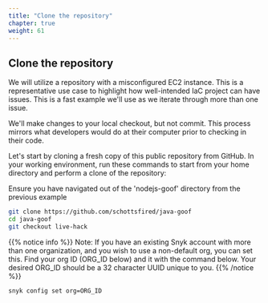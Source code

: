 ```yaml
---
title: "Clone the repository"
chapter: true
weight: 61
---
```


## Clone the repository

We will utilize a repository with a misconfigured EC2 instance.  This is a representative use case to highlight how well-intended IaC project can have issues.  This is a fast example we'll use as we iterate through more than one issue.

We'll make changes to your local checkout, but not commit.  This process mirrors what developers would do at their computer prior to checking in their code.

Let's start by cloning a fresh copy of this public repository from GitHub.  In your working environment, run these commands to start from your home directory and perform a clone of the repository:

Ensure you have navigated out of the 'nodejs-goof' directory from the previous example

```bash
git clone https://github.com/schottsfired/java-goof
cd java-goof
git checkout live-hack
```

{{% notice info %}}
Note: If you have an existing Snyk account with more than one organization, and you wish to use a non-default org, you can set this.  Find your org ID (ORG_ID below) and it with the command below.  Your desired ORG_ID should be a 32 character UUID unique to you.
{{% /notice %}}

```
snyk config set org=ORG_ID
```
